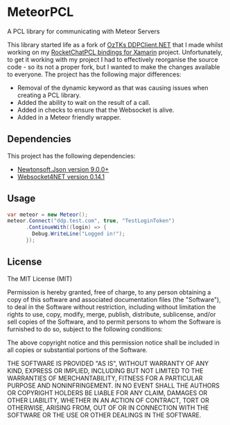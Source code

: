 # MeteorPCL
A PCL library for communicating with Meteor Servers 

This library started life as a fork of [OzTKs DDPClient.NET](https://github.com/OzTK/DDPClient.NET) that I made whilst working on my [RocketChatPCL bindings for Xamarin](https://github.com/shauncampbell/RocketChatPCL) project. Unfortunately, to get it working with my project I had to effectively reorganise the source code - so its not a proper fork, but I wanted to make the changes available to everyone. The project has the following major differences:

* Removal of the dynamic keyword as that was causing issues when creating a PCL library.
* Added the ability to wait on the result of a call.
* Added in checks to ensure that the Websocket is alive.
* Added in a Meteor friendly wrapper.

## Dependencies
This project has the following dependencies:

* [Newtonsoft.Json version 9.0.0+](https://github.com/JamesNK/Newtonsoft.Json)
* [Websocket4NET version 0.14.1](https://github.com/kerryjiang/WebSocket4Net)

## Usage
```c#
var meteor = new Meteor();
meteor.Connect("ddp.test.com", true, "TestLoginToken")
      .ContinueWith((login) => {
        Debug.WriteLine("Logged in!");
      });
```

## License

The MIT License (MIT)

Permission is hereby granted, free of charge, to any person obtaining a copy of this software and associated documentation files (the "Software"), to deal in the Software without restriction, including without limitation the rights to use, copy, modify, merge, publish, distribute, sublicense, and/or sell copies of the Software, and to permit persons to whom the Software is furnished to do so, subject to the following conditions:

The above copyright notice and this permission notice shall be included in all copies or substantial portions of the Software.

THE SOFTWARE IS PROVIDED "AS IS", WITHOUT WARRANTY OF ANY KIND, EXPRESS OR IMPLIED, INCLUDING BUT NOT LIMITED TO THE WARRANTIES OF MERCHANTABILITY, FITNESS FOR A PARTICULAR PURPOSE AND NONINFRINGEMENT. IN NO EVENT SHALL THE AUTHORS OR COPYRIGHT HOLDERS BE LIABLE FOR ANY CLAIM, DAMAGES OR OTHER LIABILITY, WHETHER IN AN ACTION OF CONTRACT, TORT OR OTHERWISE, ARISING FROM, OUT OF OR IN CONNECTION WITH THE SOFTWARE OR THE USE OR OTHER DEALINGS IN THE SOFTWARE.

